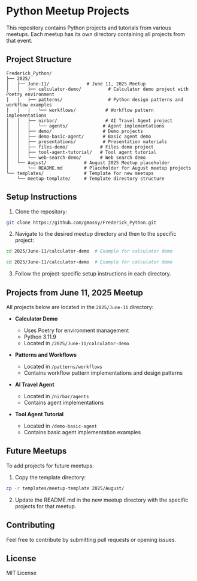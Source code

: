 # Python Meetup Projects

This repository contains Python projects and tutorials from various meetups. Each meetup has its own directory containing all projects from that event.

## Project Structure

```
Frederick_Python/
├── 2025/
│   ├── June-11/              # June 11, 2025 Meetup
│   │   ├── calculator-demo/          # Calculator demo project with Poetry environment
│   │   ├── patterns/                 # Python design patterns and workflow examples
│   │   │   └── workflows/           # Workflow pattern implementations
│   │   ├── nirbar/                  # AI Travel Agent project
│   │   │   └── agents/             # Agent implementations
│   │   ├── demo/                   # Demo projects
│   │   ├── demo-basic-agent/       # Basic agent demo
│   │   ├── presentations/          # Presentation materials
│   │   ├── files-demo/            # Files demo project
│   │   ├── tool-agent-tutorial/   # Tool agent tutorial
│   │   └── web-search-demo/       # Web search demo
│   └── August/              # August 2025 Meetup placeholder
│       └── README.md        # Placeholder for August meetup projects
└── templates/               # Template for new meetups
    └── meetup-template/     # Template directory structure
```

## Setup Instructions

1. Clone the repository:
```bash
git clone https://github.com/gmossy/Frederick_Python.git
```

2. Navigate to the desired meetup directory and then to the specific project:
```bash
cd 2025/June-11/calculator-demo  # Example for calculator demo
```
```bash
cd 2025/June-11/calculator-demo  # Example for calculator demo
```

3. Follow the project-specific setup instructions in each directory.

## Projects from June 11, 2025 Meetup

All projects below are located in the `2025/June-11` directory:
- **Calculator Demo**
  - Uses Poetry for environment management
  - Python 3.11.9
  - Located in `/2025/June-11/calculator-demo`

- **Patterns and Workflows**
  - Located in `/patterns/workflows`
  - Contains workflow pattern implementations and design patterns

- **AI Travel Agent**
  - Located in `/nirbar/agents`
  - Contains agent implementations

- **Tool Agent Tutorial**
  - Located in `/demo-basic-agent`
  - Contains basic agent implementation examples

## Future Meetups

To add projects for future meetups:

1. Copy the template directory:
```bash
cp -r templates/meetup-template 2025/August/
```

2. Update the README.md in the new meetup directory with the specific projects for that meetup.

## Contributing

Feel free to contribute by submitting pull requests or opening issues.

## License

MIT License
